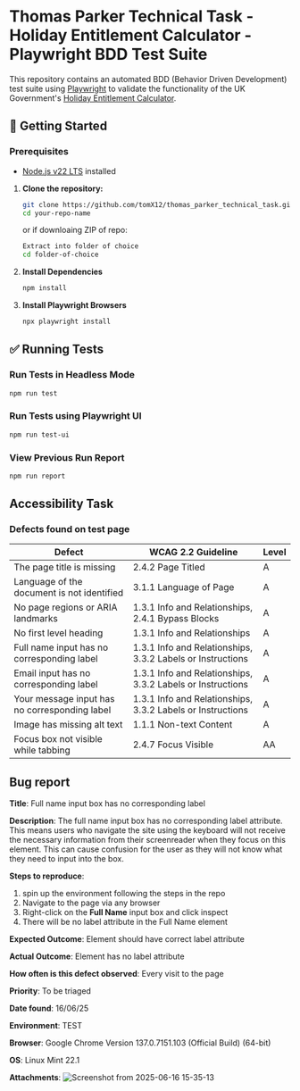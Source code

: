 # Thomas Parker Technical Task - Holiday Entitlement Calculator - Playwright BDD Test Suite
This repository contains an automated BDD (Behavior Driven Development) test suite using [Playwright](https://playwright.dev/) to validate the functionality of the UK Government's [Holiday Entitlement Calculator](https://www.gov.uk/calculate-your-holiday-entitlement).

## 🚀 Getting Started

### Prerequisites

- [Node.js v22 LTS](https://nodejs.org/en/download/) installed
1. **Clone the repository:**
   ```bash
   git clone https://github.com/tomX12/thomas_parker_technical_task.git
   cd your-repo-name
   ```
   or if downloaing ZIP of repo:
   ```bash
   Extract into folder of choice
   cd folder-of-choice

3. **Install Dependencies**
   ```bash
   npm install

4. **Install Playwright Browsers**
   ```bash
   npx playwright install

## ✅ Running Tests

### Run Tests in Headless Mode
```bash
npm run test
```

### Run Tests using Playwright UI
```bash
npm run test-ui
```

### View Previous Run Report
```bash
npm run report
```
## Accessibility Task
### Defects found on test page
| **Defect**                                          | **WCAG 2.2 Guideline**                                     | **Level** |
|-----------------------------------------------------|----------------------------------------------------------- |-----------|
| The page title is missing                           | 2.4.2 Page Titled                                          | A         |
| Language of the document is not identified          | 3.1.1 Language of Page                                     | A         |
| No page regions or ARIA landmarks                   | 1.3.1 Info and Relationships, 2.4.1 Bypass Blocks          | A         |
| No first level heading                              | 1.3.1 Info and Relationships                               | A         |
| Full name input has no corresponding label          | 1.3.1 Info and Relationships, 3.3.2 Labels or Instructions | A         |
| Email input has no corresponding label              | 1.3.1 Info and Relationships, 3.3.2 Labels or Instructions | A         |
| Your message input has no corresponding label       | 1.3.1 Info and Relationships, 3.3.2 Labels or Instructions | A         |
| Image has missing alt text                          | 1.1.1 Non-text Content                                     | A         |
| Focus box not visible while tabbing                 | 2.4.7 Focus Visible                                        | AA        |

## Bug report

**Title**: Full name input box has no corresponding label

**Description**: The full name input box has no corresponding label attribute. This means users who navigate the site using the keyboard will not receive the necessary information from their screenreader when they focus on this element. This can cause confusion for the user as they will not know what they need to input into the box. 

**Steps to reproduce**: 
1. spin up the environment following the steps in the repo
2. Navigate to the page via any browser
3. Right-click on the **Full Name** input box and click inspect
4. There will be no label attribute in the Full Name element

**Expected Outcome**: Element should have correct label attribute 

**Actual Outcome**: Element has no label attribute

**How often is this defect observed**: Every visit to the page

**Priority**: To be triaged

**Date found**: 16/06/25

**Environment**: TEST

**Browser**: Google Chrome Version 137.0.7151.103 (Official Build) (64-bit)

**OS**: Linux Mint 22.1

**Attachments**:
![Screenshot from 2025-06-16 15-35-13](https://github.com/user-attachments/assets/f17ec826-2a2f-44d5-b4a0-108dae1958c1)

